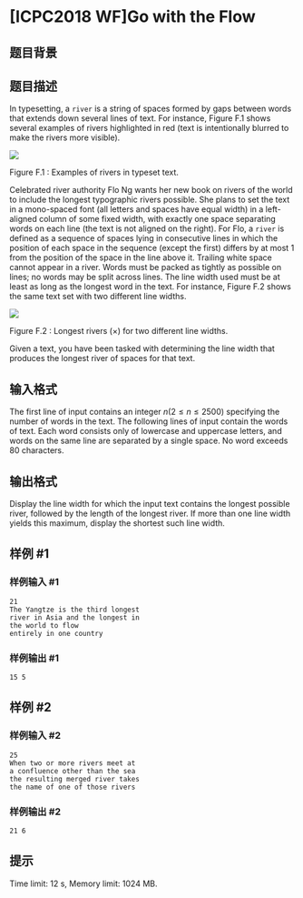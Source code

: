 # [ICPC2018 WF]Go with the Flow

## 题目背景



## 题目描述



In typesetting, a `river` is a string of spaces formed by gaps between words that extends down several lines of text. For instance, Figure F.1 shows several examples of rivers highlighted in red (text is intentionally blurred to make the rivers more visible).

![](https://onlinejudgeimages.s3-ap-northeast-1.amazonaws.com/problem/15694/1.png)

Figure F.1 : Examples of rivers in typeset text.

Celebrated river authority Flo Ng wants her new book on rivers of the world to include the longest typographic rivers possible. She plans to set the text in a mono-spaced font (all letters and spaces have equal width) in a left-aligned column of some fixed width, with exactly one space separating words on each line (the text is not aligned on the right). For Flo, a `river` is defined as a sequence of spaces lying in consecutive lines in which the position of each space in the sequence (except the first) differs by at most $1$ from the position of the space in the line above it. Trailing white space cannot appear in a river. Words must be packed as tightly as possible on lines; no words may be split across lines. The line width used must be at least as long as the longest word in the text. For instance, Figure F.2 shows the same text set with two different line widths.

![](https://onlinejudgeimages.s3-ap-northeast-1.amazonaws.com/problem/15694/2.png)

Figure F.2 : Longest rivers $( \times )$ for two different line widths.

Given a text, you have been tasked with determining the line width that produces the longest river of spaces for that text.



## 输入格式



The first line of input contains an integer $n (2 \le n \le 2 500)$ specifying the number of words in the text. The following lines of input contain the words of text. Each word consists only of lowercase and uppercase letters, and words on the same line are separated by a single space. No word exceeds $80$ characters.



## 输出格式



Display the line width for which the input text contains the longest possible river, followed by the length of the longest river. If more than one line width yields this maximum, display the shortest such line width.



## 样例 #1

### 样例输入 #1
```
21
The Yangtze is the third longest
river in Asia and the longest in
the world to flow
entirely in one country
```

### 样例输出 #1

```
15 5
```

## 样例 #2

### 样例输入 #2
```
25
When two or more rivers meet at
a confluence other than the sea
the resulting merged river takes
the name of one of those rivers
```

### 样例输出 #2

```
21 6
```

## 提示

Time limit: 12 s, Memory limit: 1024 MB. 


